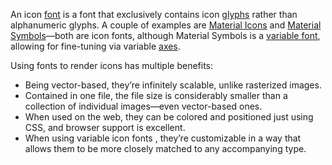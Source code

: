 An icon [font](/glossary/font) is a font that exclusively contains icon [glyphs](/glossary/glyph) rather than alphanumeric glyphs. A couple of examples are [Material Icons](https://fonts.google.com/icons?icon.set=Material+Icons) and [Material Symbols](https://fonts.google.com/icons?icon.set=Material+Symbols)—both are icon fonts, although Material Symbols is a [variable font](/glossary/variable_fonts), allowing for fine-tuning via variable [axes](/glossary/axis_in_variable_fonts).

Using fonts to render icons has multiple benefits:

- Being vector-based, they’re infinitely scalable, unlike rasterized images.
- Contained in one file, the file size is considerably smaller than a collection of individual images—even vector-based ones.
- When used on the web, they can be colored and positioned just using CSS, and browser support is excellent.
- When using variable icon fonts , they’re customizable in a way that allows them to be more closely matched to any accompanying type.
